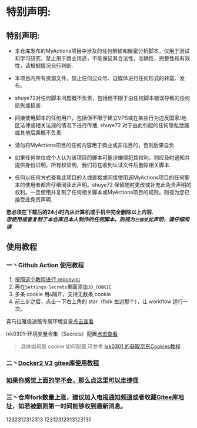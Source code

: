 # 特别声明:

## 特别声明: 

* 本仓库发布的MyActions项目中涉及的任何解锁和解密分析脚本，仅用于测试和学习研究，禁止用于商业用途，不能保证其合法性，准确性，完整性和有效性，请根据情况自行判断.

* 本项目内所有资源文件，禁止任何公众号、自媒体进行任何形式的转载、发布。

* shuye72对任何脚本问题概不负责，包括但不限于由任何脚本错误导致的任何损失或损害.

* 间接使用脚本的任何用户，包括但不限于建立VPS或在某些行为违反国家/地区法律或相关法规的情况下进行传播, shuye72 对于由此引起的任何隐私泄漏或其他后果概不负责.

* 请勿将MyActions项目的任何内容用于商业或非法目的，否则后果自负.

* 如果任何单位或个人认为该项目的脚本可能涉嫌侵犯其权利，则应及时通知并提供身份证明，所有权证明，我们将在收到认证文件后删除相关脚本.

* 任何以任何方式查看此项目的人或直接或间接使用该MyActions项目的任何脚本的使用者都应仔细阅读此声明。shuye72 保留随时更改或补充此免责声明的权利。一旦使用并复制了任何相关脚本或MyActions项目的规则，则视为您已接受此免责声明.

 **您必须在下载后的24小时内从计算机或手机中完全删除以上内容.**  </br>
 ***您使用或者复制了本仓库且本人制作的任何脚本，则视为`已接受`此声明，请仔细阅读*** 

## 使用教程

### 一丶Github Action 使用教程
1. [按照这个教程进行 reposync](backup/reposync.md)
2. 再在`Settings`-`Secrets`里面添加`JD_COOKIE`
3. 多条 cookie 用`&`隔开，支持无数条 cookie
4. 前三步之后，点击一下右上角的 star（fork 左边那个），让 workflow 运行一次。

喜马拉雅极速版专属环境变量[点击查看](backup/xmly/xmly.md)

lxk0301-环境变量合集（Secrets）配置[点击查看](https://gitee.com/lxk0301/jd_scripts/blob/master/githubAction.md)


> 具体如何取 cookie 如何配置,可参考 [lxk0301 的获取京东Cookies教程](https://gitee.com/lxk0301/jd_scripts/blob/master/backUp/GetJdCookie.md)

### 二丶[Docker2 V3 gitee库使用教程](backup/docker/Docker2.md)

### [如果你感觉上面的学不会，那么点这里可以走捷径](backup/docker/Docker2.1.md)

### 三丶仓库fork数量上涨，建议加入[电报通知频道](https://t.me/joinchat/Uf-EARsmoLq4Lym3)或者收藏[Gitee库地址](https://gitee.com/shuye72/projects)，如若被删则第一时间能够收到最新消息。












1232312312313
12312312313123131
